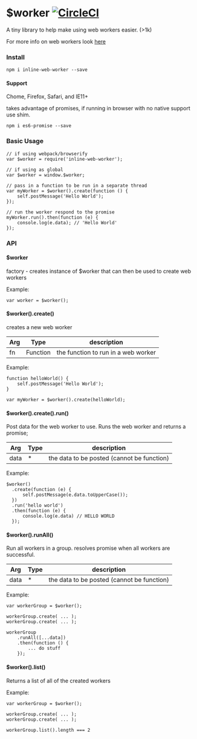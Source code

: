 # $worker [![CircleCI](https://circleci.com/gh/deebloo/worker.svg?style=svg)](https://circleci.com/gh/deebloo/worker)

A tiny library to help make using web workers easier. (>1k)

For more info on web workers look [here](https://developer.mozilla.org/en-US/docs/Web/API/Web_Workers_API/Using_web_workers)

### Install

```
npm i inline-web-worker --save
```

#### Support
Chome, Firefox, Safari, and IE11+

takes advantage of promises, if running in browser with no native support use shim.
```
npm i es6-promise --save
```

### Basic Usage

```JS
// if using webpack/browserify
var $worker = require('inline-web-worker');

// if using as global
var $worker = window.$worker;

// pass in a function to be run in a separate thread
var myWorker = $worker().create(function () {
    self.postMessage('Hello World');
});

// run the worker respond to the promise
myWorker.run().then(function (e) {
    console.log(e.data); // 'Hello World'
});
```

### API

#### $worker
factory - creates instance of $worker that can then be used to create web workers

Example:
```JS
var worker = $worker();
```

#### $worker().create()
creates a new web worker

| Arg     | Type     | description                         |
| --------|----------|-------------------------------------|
| fn      | Function | the function to run in a web worker |

Example:
```JS
function helloWorld() {
    self.postMessage('Hello World');
}

var myWorker = $worker().create(helloWorld);
```

#### $worker().create().run()
Post data for the web worker to use. Runs the web worker and returns a promise;

| Arg     | Type    | description |
| --------|---------|-------|
| data  | * | the data to be posted (cannot be function)  |

Example:
```JS
$worker()
  .create(function (e) {
      self.postMessage(e.data.toUpperCase());
  })
  .run('hello world')
  .then(function (e) {
      console.log(e.data) // HELLO WORLD
  });
```

#### $worker().runAll()
Run all workers in a group. resolves promise when all workers are successful.

| Arg     | Type    | description |
| --------|---------|-------|
| data  | * | the data to be posted (cannot be function)  |

Example:
```JS
var workerGroup = $worker();

workerGroup.create( ... );
workerGroup.create( ... );

workerGroup
    .runAll([...data])
    .then(function () {
        ... do stuff
    });
```


#### $worker().list()
Returns a list of all of the created workers

Example:
```JS
var workerGroup = $worker();

workerGroup.create( ... );
workerGroup.create( ... );

workerGroup.list().length === 2
```
